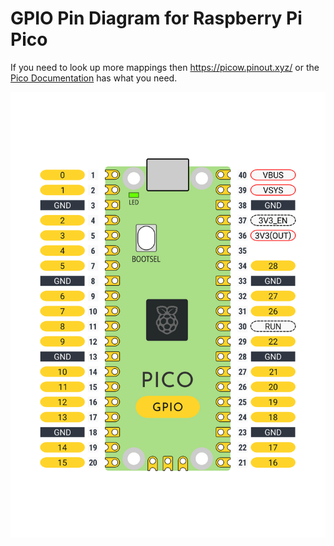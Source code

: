 # GPIO Pin Diagram for Raspberry Pi Pico

If you need to look up more mappings then https://picow.pinout.xyz/ or the [Pico Documentation](https://www.raspberrypi.com/documentation/microcontrollers/pico-series.html) has what you need.

![GPIO diagram](pico-gpio-printout.webp)

